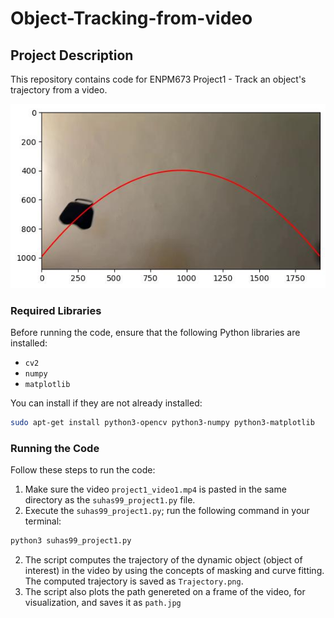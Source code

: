 # Object-Tracking-from-video

## Project Description
This repository contains code for ENPM673 Project1 - Track an object's trajectory from a video.

![alt text](https://github.com/suhasnagaraj99/Object-Tracking-from-video/blob/main/Results/path.jpg?raw=false)

### Required Libraries
Before running the code, ensure that the following Python libraries are installed:

- `cv2`
- `numpy`
- `matplotlib`

You can install if they are not already installed:

```bash
sudo apt-get install python3-opencv python3-numpy python3-matplotlib
```

### Running the Code
Follow these steps to run the code:

1. Make sure the video `project1_video1.mp4` is pasted in the same directory as the `suhas99_project1.py` file.
2. Execute the `suhas99_project1.py`; run the following command in your terminal:

```bash
python3 suhas99_project1.py
```
2. The script computes the trajectory of the dynamic object (object of interest) in the video by using the concepts of masking and curve fitting. The computed trajectory is saved as `Trajectory.png`.
3. The script also plots the path genereted on a frame of the video, for visualization, and saves it as `path.jpg`
